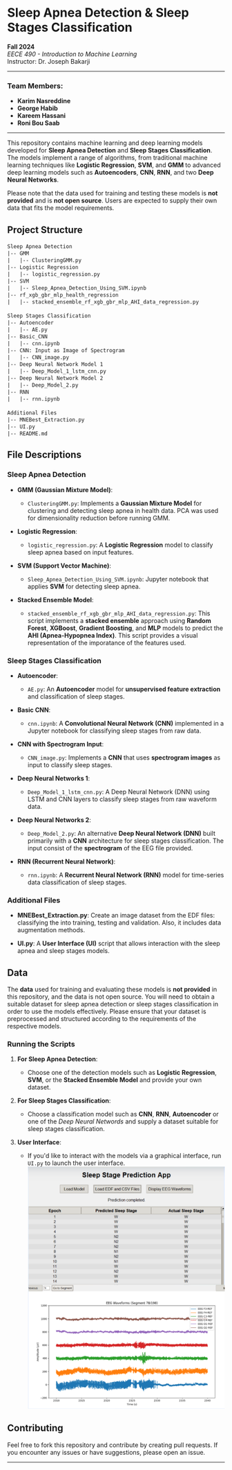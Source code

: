 # Sleep Apnea Detection & Sleep Stages Classification

**Fall 2024**  
*EECE 490 - Introduction to Machine Learning*  
Instructor: Dr. Joseph Bakarji  

---

### Team Members:
- **Karim Nasreddine**
- **George Habib**
- **Kareem Hassani**
- **Roni Bou Saab**

---

This repository contains machine learning and deep learning models developed for **Sleep Apnea Detection** and **Sleep Stages Classification**. The models implement a range of algorithms, from traditional machine learning techniques like **Logistic Regression**, **SVM**, and **GMM** to advanced deep learning models such as **Autoencoders**, **CNN**, **RNN**, and two **Deep Neural Networks**.

Please note that the data used for training and testing these models is **not provided** and is **not open source**. Users are expected to supply their own data that fits the model requirements.

## Project Structure

```
Sleep Apnea Detection
|-- GMM
|   |-- ClusteringGMM.py
|-- Logistic Regression
|   |-- logistic_regression.py
|-- SVM
|   |-- Sleep_Apnea_Detection_Using_SVM.ipynb
|-- rf_xgb_gbr_mlp_health_regression
|   |-- stacked_ensemble_rf_xgb_gbr_mlp_AHI_data_regression.py

Sleep Stages Classification
|-- Autoencoder
|   |-- AE.py
|-- Basic_CNN
|   |-- cnn.ipynb
|-- CNN: Input as Image of Spectrogram
|   |-- CNN_image.py
|-- Deep Neural Network Model 1
|   |-- Deep_Model_1_lstm_cnn.py
|-- Deep Neural Network Model 2
|   |-- Deep_Model_2.py
|-- RNN
|   |-- rnn.ipynb

Additional Files
|-- MNEBest_Extraction.py
|-- UI.py
|-- README.md
```

## File Descriptions

### Sleep Apnea Detection

- **GMM (Gaussian Mixture Model)**:
  - `ClusteringGMM.py`: Implements a **Gaussian Mixture Model** for clustering and detecting sleep apnea in health data. PCA was used for dimensionality reduction before running GMM.

- **Logistic Regression**:
  - `logistic_regression.py`: A **Logistic Regression** model to classify sleep apnea based on input features.

- **SVM (Support Vector Machine)**:
  - `Sleep_Apnea_Detection_Using_SVM.ipynb`: Jupyter notebook that applies **SVM** for detecting sleep apnea.

- **Stacked Ensemble Model**:
  - `stacked_ensemble_rf_xgb_gbr_mlp_AHI_data_regression.py`: This script implements a **stacked ensemble** approach using **Random Forest**, **XGBoost**, **Gradient Boosting**, and **MLP** models to predict the **AHI (Apnea-Hypopnea Index)**. This script provides a visual representation of the imporatance of the features used.

### Sleep Stages Classification

- **Autoencoder**:
  - `AE.py`: An **Autoencoder** model for **unsupervised feature extraction** and classification of sleep stages.

- **Basic CNN**:
  - `cnn.ipynb`: A **Convolutional Neural Network (CNN)** implemented in a Jupyter notebook for classifying sleep stages from raw data.

- **CNN with Spectrogram Input**:
  - `CNN_image.py`: Implements a **CNN** that uses **spectrogram images** as input to classify sleep stages.

- **Deep Neural Networks 1**: 
  - `Deep_Model_1_lstm_cnn.py`: A Deep Neural Network (DNN) using LSTM and CNN layers to classify sleep stages from raw waveform data.

- **Deep Neural Networks 2**: 
  - `Deep_Model_2.py`: An alternative **Deep Neural Network (DNN)** built primarily with a **CNN** architecture for sleep stages classification. The input consist of the **spectrogram** of the EEG file provided.

- **RNN (Recurrent Neural Network)**:
  - `rnn.ipynb`: A **Recurrent Neural Network (RNN)** model for time-series data classification of sleep stages.

### Additional Files

- **MNEBest_Extraction.py**: Create an image dataset from the EDF files: classifying the into training, testing and validation. Also, it includes data augmentation methods.
  
- **UI.py**: A **User Interface (UI)** script that allows interaction with the sleep apnea and sleep stages models.

## Data

The **data** used for training and evaluating these models is **not provided** in this repository, and the data is not open source. You will need to obtain a suitable dataset for sleep apnea detection or sleep stages classification in order to use the models effectively. Please ensure that your dataset is preprocessed and structured according to the requirements of the respective models.


### Running the Scripts

1. **For Sleep Apnea Detection**:
   - Choose one of the detection models such as **Logistic Regression**, **SVM**, or the **Stacked Ensemble Model** and provide your own dataset.
   
2. **For Sleep Stages Classification**:
   - Choose a classification model such as **CNN**, **RNN**, **Autoencoder** or one of the *Deep Neural Networds* and supply a dataset suitable for sleep stages classification.

3. **User Interface**:
   - If you'd like to interact with the models via a graphical interface, run `UI.py` to launch the user interface.
![alt text](ui.png)
## Contributing

Feel free to fork this repository and contribute by creating pull requests. If you encounter any issues or have suggestions, please open an issue.

---